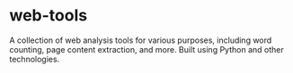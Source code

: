 # web-tools
A collection of web analysis tools for various purposes, including word counting, page content extraction, and more. Built using Python and other technologies.
